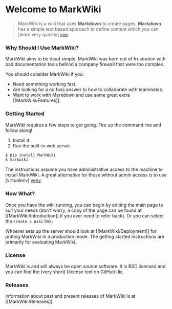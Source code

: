 Welcome to MarkWiki
===================

> MarkWiki is a wiki that uses **Markdown** to create pages. **Markdown** has
a simple text based approach to define content which you can
[learn very quickly] [syn].

### Why Should I Use MarkWiki?

MarkWiki aims to be dead simple. MarkWiki was born out of frustration
with bad documentation tools behind a company firewall that were too complex.

You should consider MarkWiki if you:

* Need something working fast.
* Are looking for a no fuss answer to how to collaborate with teammates.
* Want to work with Markdown and use some great extra [[MarkWiki/Features]].

### Getting Started

MarkWiki requires a few steps to get going. Fire up the command line and follow
along!

1. Install it.
2. Run the built-in web server.

```bash
$ pip install MarkWiki
$ markwiki
```

The instructions assume you have administrative access to the machine to
install MarkWiki. A great alternative for those without admin access is to use
[virtualenv] [venv].

### Now What?

Once you have the wiki running, you can begin by editing the main page to suit
your needs (don't worry, a copy of the page can be found at
[[MarkWiki/Introduction]] if you ever need to refer back). Or you can select
the `Create a Wiki` link.

Whoever sets up the server should look at [[MarkWiki/Deployment]] for putting
MarkWiki in a production mode. The getting started instructions are primarily
for evaluating MarkWiki.

### License

MarkWiki is and will always be open source software. It is BSD licensed and you
can find the (very short) [license text on GitHub] [lic].

### Releases

Information about past and present releases of MarkWiki is at
[[MarkWiki/Releases]].

[syn]: http://daringfireball.net/projects/markdown/syntax
[venv]: http://www.virtualenv.org/en/latest/
[lic]: https://raw.github.com/mblayman/markwiki/master/LICENSE


